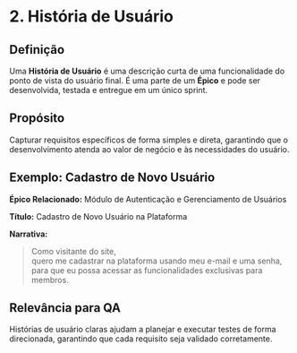 # 2. História de Usuário

## Definição
Uma **História de Usuário** é uma descrição curta de uma funcionalidade do ponto de vista do usuário final. É uma parte de um **Épico** e pode ser desenvolvida, testada e entregue em um único sprint.

## Propósito
Capturar requisitos específicos de forma simples e direta, garantindo que o desenvolvimento atenda ao valor de negócio e às necessidades do usuário.

## Exemplo: Cadastro de Novo Usuário

**Épico Relacionado:** Módulo de Autenticação e Gerenciamento de Usuários

**Título:** Cadastro de Novo Usuário na Plataforma

**Narrativa:**
> Como visitante do site,  
> quero me cadastrar na plataforma usando meu e-mail e uma senha,  
> para que eu possa acessar as funcionalidades exclusivas para membros.

## Relevância para QA
Histórias de usuário claras ajudam a planejar e executar testes de forma direcionada, garantindo que cada requisito seja validado corretamente.